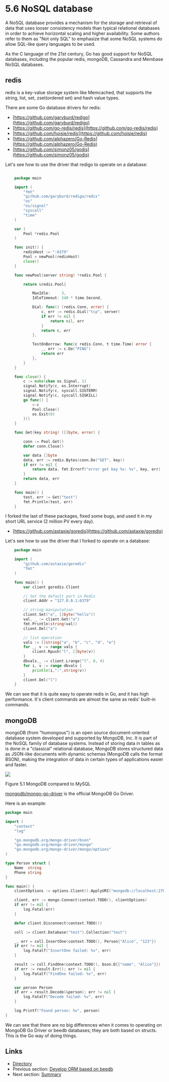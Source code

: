 # 5.6 NoSQL database

A NoSQL database provides a mechanism for the storage and retrieval of data that uses looser consistency models than typical relational databases in order to achieve horizontal scaling and higher availability. Some authors refer to them as "Not only SQL" to emphasize that some NoSQL systems do allow SQL-like query languages to be used.

As the C language of the 21st century, Go has good support for NoSQL databases, including the popular redis, mongoDB, Cassandra and Membase NoSQL databases.

## redis

redis is a key-value storage system like Memcached, that supports the string, list, set, zset(ordered set) and hash value types.

There are some Go database drivers for redis:
- [https://github.com/garyburd/redigo](https://github.com/garyburd/redigo)
- [https://github.com/go-redis/redis](https://github.com/go-redis/redis)
- [https://github.com/hoisie/redis](https://github.com/hoisie/redis)
- [https://github.com/alphazero/Go-Redis](https://github.com/alphazero/Go-Redis)
- [https://github.com/simonz05/godis](https://github.com/simonz05/godis)

Let's see how to use the driver that redigo to operate on a database:
```Go

	package main

	import (
		"fmt"
		"github.com/garyburd/redigo/redis"
		"os"
    	"os/signal"
		"syscall"
		"time"
	)

	var (
		Pool *redis.Pool
	)

	func init() {
		redisHost := ":6379"
		Pool = newPool(redisHost)
		close()
	}

	func newPool(server string) *redis.Pool {

		return &redis.Pool{

			MaxIdle:     3,
			IdleTimeout: 240 * time.Second,

			Dial: func() (redis.Conn, error) {
				c, err := redis.Dial("tcp", server)
				if err != nil {
					return nil, err
				}
				return c, err
			},

			TestOnBorrow: func(c redis.Conn, t time.Time) error {
				_, err := c.Do("PING")
				return err
			},
		}
	}

	func close() {
		c := make(chan os.Signal, 1)
		signal.Notify(c, os.Interrupt)
		signal.Notify(c, syscall.SIGTERM)
		signal.Notify(c, syscall.SIGKILL)
		go func() {
			<-c
			Pool.Close()
			os.Exit(0)
		}()
	}

	func Get(key string) ([]byte, error) {

		conn := Pool.Get()
		defer conn.Close()

		var data []byte
		data, err := redis.Bytes(conn.Do("GET", key))
		if err != nil {
			return data, fmt.Errorf("error get key %s: %v", key, err)
		}
		return data, err
	}

	func main() {
		test, err := Get("test")
		fmt.Println(test, err)
	}

```

I forked the last of these packages, fixed some bugs, and used it in my short URL service (2 million PV every day).

- [https://github.com/astaxie/goredis](https://github.com/astaxie/goredis)

Let's see how to use the driver that I forked to operate on a database:
```Go
	package main

	import (
		"github.com/astaxie/goredis"
		"fmt"
	)

	func main() {
		var client goredis.Client

		// Set the default port in Redis
		client.Addr = "127.0.0.1:6379"

		// string manipulation
		client.Set("a", []byte("hello"))
		val, _ := client.Get("a")
		fmt.Println(string(val))
		client.Del("a")

		// list operation
		vals := []string{"a", "b", "c", "d", "e"}
		for _, v := range vals {
			client.Rpush("l", []byte(v))
		}
		dbvals,_ := client.Lrange("l", 0, 4)
		for i, v := range dbvals {
			println(i,":",string(v))
		}
		client.Del("l")
	}
```
We can see that it is quite easy to operate redis in Go, and it has high performance. It's client commands are almost the same as redis' built-in commands.

## mongoDB

mongoDB (from "humongous") is an open source document-oriented database system developed and supported by MongoDB, Inc. It is part of the NoSQL family of database systems. Instead of storing data in tables as is done in a "classical" relational database, MongoDB stores structured data as JSON-like documents with dynamic schemas (MongoDB calls the format BSON), making the integration of data in certain types of applications easier and faster.

![](images/5.6.mongodb.png?raw=true)

Figure 5.1 MongoDB compared to MySQL

[mongodb/mongo-go-driver](https://github.com/mongodb/mongo-go-driver) is the official MongoDB Go Driver.

Here is an example:
```Go
package main

import (
	"context"
	"log"

	"go.mongodb.org/mongo-driver/bson"
	"go.mongodb.org/mongo-driver/mongo"
	"go.mongodb.org/mongo-driver/mongo/options"
)

type Person struct {
	Name  string
	Phone string
}

func main() {
	clientOptions := options.Client().ApplyURI("mongodb://localhost:27017")

	client, err := mongo.Connect(context.TODO(), clientOptions)
	if err != nil {
		log.Fatal(err)
	}

	defer client.Disconnect(context.TODO())

	coll := client.Database("test").Collection("test")

	_, err = coll.InsertOne(context.TODO(), Person{"Alice", "123"})
	if err != nil {
		log.Fatalf("InsertOne failed: %v", err)
	}

	result := coll.FindOne(context.TODO(), bson.D{{"name", "Alice"}})
	if err := result.Err(); err != nil {
		log.Fatalf("FindOne failed: %v", err)
	}

	var person Person
	if err = result.Decode(&person); err != nil {
		log.Fatalf("Decode failed: %v", err)
	}

	log.Printf("Found person: %v", person)
}
```

We can see that there are no big differences when it comes to operating on MongoDB Go Driver or beedb databases; they are both based on structs. This is the Go way of doing things.

## Links

- [Directory](preface.md)
- Previous section: [Develop ORM based on beedb](05.5.md)
- Next section: [Summary](05.7.md)
